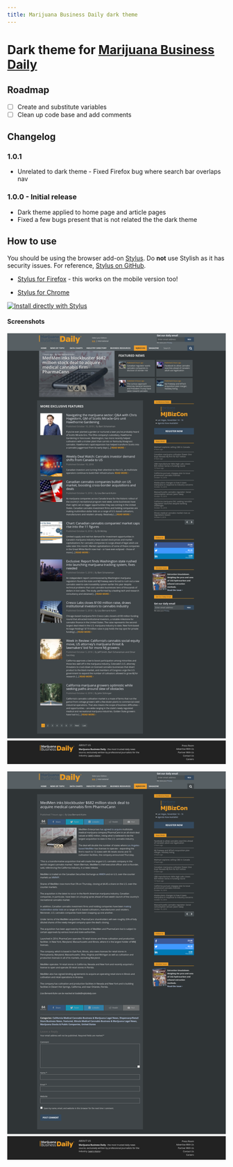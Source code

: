 ```yaml
---
title: Marijuana Business Daily dark theme
---
```


# Dark theme for [Marijuana Business Daily](https://mjbizdaily.com/)

## Roadmap

- [ ] Create and substitute variables
- [ ] Clean up code base and add comments

## Changelog

### **1.0.1**

- Unrelated to dark theme - Fixed Firefox bug where search bar overlaps nav


### **1.0.0 - Initial release**

- Dark theme applied to home page and article pages
- Fixed a few bugs present that is not related the the dark theme

## How to use

You should be using the browser add-on [Stylus](https://add0n.com/stylus.html). Do **not** use Stylish as it has security issues. For reference, [Stylus on GitHub](https://github.com/openstyles/stylus).

- [Stylus for Firefox](https://addons.mozilla.org/en-US/firefox/addon/styl-us/) - this works on the mobile version too!

- [Stylus for Chrome](https://chrome.google.com/webstore/detail/stylus/clngdbkpkpeebahjckkjfobafhncgmne?hl=en)

[![Install directly with Stylus](https://img.shields.io/badge/Install%20directly%20with-Stylus-00adad.svg)](https://raw.githubusercontent.com/obscuredetour/mjbizdaily-dark/master/theme.user.css)

<!-- If the above button does not work, you can simply go the [OpenUserCSS](https://openusercss.org/theme/5bbfe2317dd88f0c002c0714) page and install it. -->

#### Screenshots

![Home page view](https://raw.githubusercontent.com/obscuredetour/mjbizdaily-dark/master/ss-homepage.png)

![Internal page view](https://raw.githubusercontent.com/obscuredetour/mjbizdaily-dark/master/ss-article.png)
